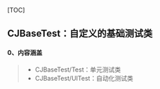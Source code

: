 [TOC]

## CJBaseTest：自定义的基础测试类

#### 0、内容涵盖

> - CJBaseTest/Test：单元测试类
> - CJBaseTest/UITest：自动化测试类

